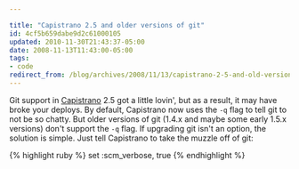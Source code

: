 ```yaml
---

title: "Capistrano 2.5 and older versions of git"
id: 4cf5b659dabe9d2c61000105
updated: 2010-11-30T21:43:37-05:00
date: 2008-11-13T11:43:00-05:00
tags:
- code
redirect_from: /blog/archives/2008/11/13/capistrano-2-5-and-old-versions-of-git/
---
```


Git support in [Capistrano](http://capify.org) 2.5 got a little lovin', but as a result, it may have broke your deploys. By default, Capistrano now uses the `-q` flag to tell git to not be so chatty. But older versions of git (1.4.x and maybe some early 1.5.x versions) don't support the `-q` flag. If upgrading git isn't an option, the solution is simple. Just tell Capistrano to take the muzzle off of git:

{% highlight ruby %}
set :scm_verbose, true
{% endhighlight %}

